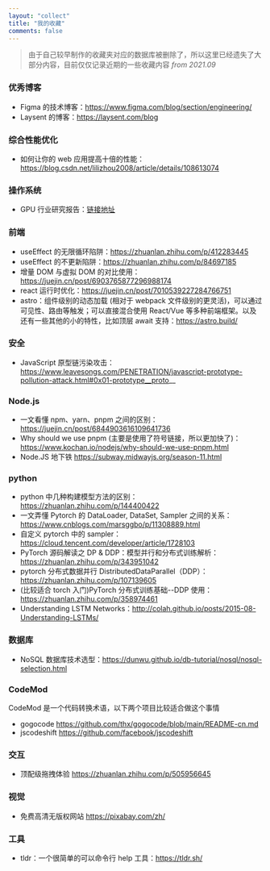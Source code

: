 ```yaml
---
layout: "collect"
title: "我的收藏"
comments: false
---
```

> 由于自己较早制作的收藏夹对应的数据库被删除了，所以这里已经遗失了大部分内容，目前仅仅记录近期的一些收藏内容 _from 2021.09_

### 优秀博客

- Figma 的技术博客：https://www.figma.com/blog/section/engineering/
- Laysent 的博客：https://laysent.com/blog

### 综合性能优化

- 如何让你的 web 应用提高十倍的性能：https://blog.csdn.net/lilizhou2008/article/details/108613074

### 操作系统

- GPU 行业研究报告：[链接地址](https://news.alphalio.cn/PDF/20210306-%E6%96%B9%E6%AD%A3%E8%AF%81%E5%88%B8-%E6%96%B9%E6%AD%A3%E8%AF%81%E5%88%B8%E7%94%B5%E5%AD%90%E8%A1%8C%E4%B8%9A%E6%B7%B1%E5%BA%A6%E6%8A%A5%E5%91%8A%EF%BC%9AGPU%E7%A0%94%E7%A9%B6%E6%A1%86%E6%9E%B6.pdf)

### 前端

- useEffect 的无限循环陷阱：https://zhuanlan.zhihu.com/p/412283445
- useEffect 的不更新陷阱：https://zhuanlan.zhihu.com/p/84697185
- 增量 DOM 与虚拟 DOM 的对比使用：https://juejin.cn/post/6903765877296988174
- react 运行时优化：https://juejin.cn/post/7010539227284766751
- astro：组件级别的动态加载 (相对于 webpack 文件级别的更灵活)，可以通过可见性、路由等触发；可以直接混合使用 React/Vue 等多种前端框架。以及还有一些其他的小的特性，比如顶层 await 支持：https://astro.build/

### 安全

- JavaScript 原型链污染攻击：https://www.leavesongs.com/PENETRATION/javascript-prototype-pollution-attack.html#0x01-prototype__proto__

### Node.js

- 一文看懂 npm、yarn、pnpm 之间的区别：https://juejin.cn/post/6844903616109641736
- Why should we use pnpm (主要是使用了符号链接，所以更加快了)：https://www.kochan.io/nodejs/why-should-we-use-pnpm.html
- Node.JS 地下铁 https://subway.midwayjs.org/season-11.html

### python

- python 中几种构建模型方法的区别：https://zhuanlan.zhihu.com/p/144400422
- 一文弄懂 Pytorch 的 DataLoader, DataSet, Sampler 之间的关系：https://www.cnblogs.com/marsggbo/p/11308889.html
- 自定义 pytorch 中的 sampler：https://cloud.tencent.com/developer/article/1728103
- PyTorch 源码解读之 DP & DDP：模型并行和分布式训练解析：https://zhuanlan.zhihu.com/p/343951042
- pytorch 分布式数据并行 DistributedDataParallel（DDP）：https://zhuanlan.zhihu.com/p/107139605
- (比较适合 torch 入门)PyTorch 分布式训练基础--DDP 使用：https://zhuanlan.zhihu.com/p/358974461
- Understanding LSTM Networks：http://colah.github.io/posts/2015-08-Understanding-LSTMs/

### 数据库

- NoSQL 数据库技术选型：https://dunwu.github.io/db-tutorial/nosql/nosql-selection.html

### CodeMod

CodeMod 是一个代码转换术语，以下两个项目比较适合做这个事情

- gogocode https://github.com/thx/gogocode/blob/main/README-cn.md
- jscodeshift https://github.com/facebook/jscodeshift

### 交互

- 顶配级拖拽体验 https://zhuanlan.zhihu.com/p/505956645

### 视觉

- 免费高清无版权网站 https://pixabay.com/zh/

### 工具

- tldr：一个很简单的可以命令行 help 工具：https://tldr.sh/
